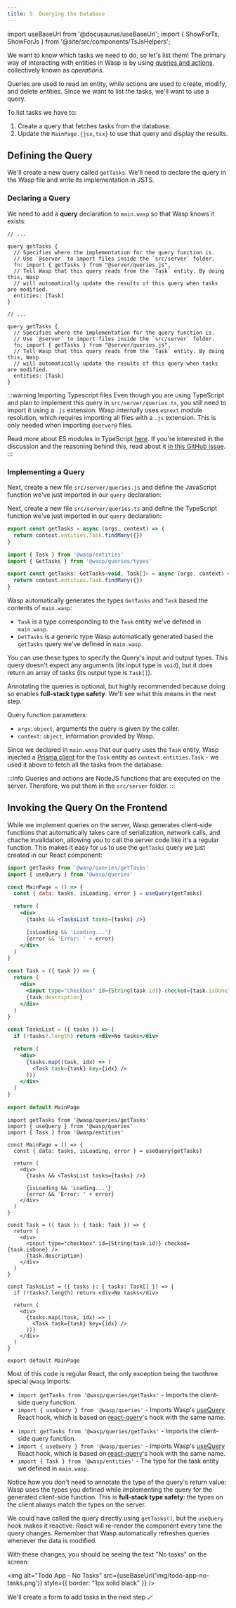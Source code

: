 ```yaml
---
title: 5. Querying the Database
---
```


import useBaseUrl from '@docusaurus/useBaseUrl';
import { ShowForTs, ShowForJs } from '@site/src/components/TsJsHelpers';

We want to know which tasks we need to do, so let's list them! The primary way of interacting with entities in Wasp is by using [queries and actions](/docs/data-model/operations/overview), collectively known as _operations_.

Queries are used to read an entity, while actions are used to create, modify, and delete entities. Since we want to list the tasks, we'll want to use a query.

To list tasks we have to:

1. Create a query that fetches tasks from the database.
2. Update the `MainPage.{jsx,tsx}` to use that query and display the results.

## Defining the Query

We'll create a new query called `getTasks`. We'll need to declare the query in the Wasp file and write its implementation in <ShowForJs>JS</ShowForJs><ShowForTs>TS</ShowForTs>.

### Declaring a Query

We need to add a **query** declaration to `main.wasp` so that Wasp knows it exists:

<Tabs groupId="js-ts">
<TabItem value="js" label="JavaScript">

```wasp title="main.wasp"
// ...

query getTasks {
  // Specifies where the implementation for the query function is.
  // Use `@server` to import files inside the `src/server` folder.
  fn: import { getTasks } from "@server/queries.js",
  // Tell Wasp that this query reads from the `Task` entity. By doing this, Wasp
  // will automatically update the results of this query when tasks are modified.
  entities: [Task]
}
```

</TabItem>
<TabItem value="ts" label="TypeScript">

```wasp title="main.wasp"
// ...

query getTasks {
  // Specifies where the implementation for the query function is.
  // Use `@server` to import files inside the `src/server` folder.
  fn: import { getTasks } from "@server/queries.js",
  // Tell Wasp that this query reads from the `Task` entity. By doing this, Wasp
  // will automatically update the results of this query when tasks are modified.
  entities: [Task]
}
```

:::warning Importing Typescript files
Even though you are using TypeScript and plan to implement this query in `src/server/queries.ts`, you still need to import it using a `.js` extension. Wasp internally uses `esnext` module resolution, which requires importing all files with a `.js` extension. This is only needed when importing `@server@` files.

Read more about ES modules in TypeScript [here](https://www.typescriptlang.org/docs/handbook/esm-node.html). If you're interested in the discussion and the reasoning behind this, read about it [in this GitHub issue](https://github.com/microsoft/TypeScript/issues/33588).
:::

</TabItem>
</Tabs>

### Implementing a Query

<ShowForJs>

Next, create a new file `src/server/queries.js` and define the JavaScript function we've just imported in our `query` declaration:

</ShowForJs>
<ShowForTs>

Next, create a new file `src/server/queries.ts` and define the TypeScript function we've just imported in our `query` declaration:

</ShowForTs>

<Tabs groupId="js-ts">
<TabItem value="js" label="JavaScript">

```js title="src/server/queries.js"
export const getTasks = async (args, context) => {
  return context.entities.Task.findMany({})
}
```

</TabItem>
<TabItem value="ts" label="TypeScript">

```js title="src/server/queries.ts"
import { Task } from '@wasp/entities'
import { GetTasks } from '@wasp/queries/types'

export const getTasks: GetTasks<void, Task[]> = async (args, context) => {
  return context.entities.Task.findMany({})
}
```

Wasp automatically generates the types `GetTasks` and `Task` based the contents of `main.wasp`:

- `Task` is a type corresponding to the `Task` entity we've defined in `main.wasp`.
- `GetTasks` is a generic type Wasp automatically generated based the `getTasks` query we've defined in `main.wasp`.

You can use these types to specify the Query's input and output types. This query doesn't expect any arguments (its input type is `void`), but it does return an array of tasks (its output type is `Task[]`).

Annotating the queries is optional, but highly recommended because doing so enables **full-stack type safety**. We'll see what this means in the next step.

</TabItem>
</Tabs>

Query function parameters:

- `args`: `object`, arguments the query is given by the caller.
- `context`: `object`, information provided by Wasp.

Since we declared in `main.wasp` that our query uses the `Task` entity, Wasp injected a [Prisma client](https://www.prisma.io/docs/reference/tools-and-interfaces/prisma-client/crud) for the `Task` entity as `context.entities.Task` - we used it above to fetch all the tasks from the database.

:::info
Queries and actions are NodeJS functions that are executed on the server. Therefore, we put them in the `src/server` folder.
:::

## Invoking the Query On the Frontend

While we implement queries on the server, Wasp generates client-side functions that automatically takes care of serialization, network calls, and chache invalidation, allowing you to call the server code like it's a regular function. This makes it easy for us to use the `getTasks` query we just created in our React component:

<Tabs groupId="js-ts">
<TabItem value="js" label="JavaScript">

```jsx {1-2,5-14,17-36} title="src/client/MainPage.jsx"
import getTasks from '@wasp/queries/getTasks'
import { useQuery } from '@wasp/queries'

const MainPage = () => {
  const { data: tasks, isLoading, error } = useQuery(getTasks)

  return (
    <div>
      {tasks && <TasksList tasks={tasks} />}

      {isLoading && 'Loading...'}
      {error && 'Error: ' + error}
    </div>
  )
}

const Task = ({ task }) => {
  return (
    <div>
      <input type="checkbox" id={String(task.id)} checked={task.isDone} />
      {task.description}
    </div>
  )
}

const TasksList = ({ tasks }) => {
  if (!tasks?.length) return <div>No tasks</div>

  return (
    <div>
      {tasks.map((task, idx) => (
        <Task task={task} key={idx} />
      ))}
    </div>
  )
}

export default MainPage
```

</TabItem>
<TabItem value="ts" label="TypeScript">

```tsx {1-3,6-15,18-37} title="src/client/MainPage.tsx"
import getTasks from '@wasp/queries/getTasks'
import { useQuery } from '@wasp/queries'
import { Task } from '@wasp/entities'

const MainPage = () => {
  const { data: tasks, isLoading, error } = useQuery(getTasks)

  return (
    <div>
      {tasks && <TasksList tasks={tasks} />}

      {isLoading && 'Loading...'}
      {error && 'Error: ' + error}
    </div>
  )
}

const Task = ({ task }: { task: Task }) => {
  return (
    <div>
      <input type="checkbox" id={String(task.id)} checked={task.isDone} />
      {task.description}
    </div>
  )
}

const TasksList = ({ tasks }: { tasks: Task[] }) => {
  if (!tasks?.length) return <div>No tasks</div>

  return (
    <div>
      {tasks.map((task, idx) => (
        <Task task={task} key={idx} />
      ))}
    </div>
  )
}

export default MainPage
```

</TabItem>
</Tabs>

Most of this code is regular React, the only exception being the <ShowForJs>two</ShowForJs><ShowForTs>three</ShowForTs> special `@wasp` imports:

<ShowForJs>

- `import getTasks from '@wasp/queries/getTasks'` - Imports the client-side query function.
- `import { useQuery } from '@wasp/queries'` - Imports Wasp's [useQuery](/docs/data-model/operations#useQuery) React hook, which is based on [react-query](https://github.com/tannerlinsley/react-query)'s hook with the same name.

</ShowForJs>

<ShowForTs>

- `import getTasks from '@wasp/queries/getTasks'` - Imports the client-side query function.
- `import { useQuery } from '@wasp/queries'` - Imports Wasp's [useQuery](/docs/data-model/operations#useQuery) React hook, which is based on [react-query](https://github.com/tannerlinsley/react-query)'s hook with the same name.
- `import { Task } from '@wasp/entities'` - The type for the task entity we defined in `main.wasp`.

Notice how you don't need to annotate the type of the query's return value: Wasp uses the types you defined while implementing the query for the generated client-side function. This is **full-stack type safety**: the types on the client always match the types on the server.

</ShowForTs>

We could have called the query directly using `getTasks()`, but the `useQuery` hook makes it reactive: React will re-render the component every time the query changes. Remember that Wasp automatically refreshes queries whenever the data is modified.

With these changes, you should be seeing the text "No tasks" on the screen:

<img alt="Todo App - No Tasks"
src={useBaseUrl('img/todo-app-no-tasks.png')}
style={{ border: "1px solid black" }}
/>

We'll create a form to add tasks in the next step 🪄
